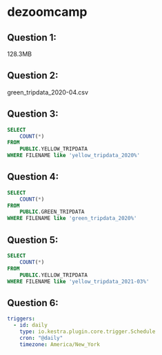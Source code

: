 # dezoomcamp
## Question 1:
128.3MB
## Question 2:
green_tripdata_2020-04.csv
## Question 3:
~~~sql
SELECT
	COUNT(*)
FROM
	PUBLIC.YELLOW_TRIPDATA
WHERE FILENAME like 'yellow_tripdata_2020%'
~~~
## Question 4:
~~~sql
SELECT
	COUNT(*)
FROM
	PUBLIC.GREEN_TRIPDATA
WHERE FILENAME like 'green_tripdata_2020%'
~~~
## Question 5:
~~~sql
SELECT
	COUNT(*)
FROM
	PUBLIC.YELLOW_TRIPDATA
WHERE FILENAME like 'yellow_tripdata_2021-03%'
~~~
## Question 6:
~~~yaml
triggers:
  - id: daily
    type: io.kestra.plugin.core.trigger.Schedule
    cron: "@daily"
    timezone: America/New_York
~~~

